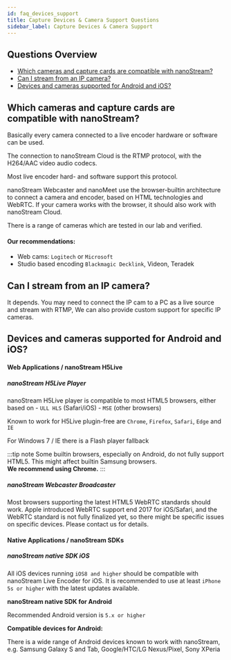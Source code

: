 ```yaml
---
id: faq_devices_support
title: Capture Devices & Camera Support Questions
sidebar_label: Capture Devices & Camera Support
---
```


## Questions Overview

- [Which cameras and capture cards are compatible with nanoStream?](#which-cameras-and-capture-cards-are-compatible-with-nanostream)
- [Can I stream from an IP camera?](#can-i-stream-from-an-ip-camera)
- [Devices and cameras supported for Android and iOS?](#devices-and-cameras-supported-for-android-and-ios)

## Which cameras and capture cards are compatible with nanoStream?

Basically every camera connected to a live encoder hardware or software can be used.

The connection to nanoStream Cloud is the RTMP protocol, with the H264/AAC video audio codecs.

Most live encoder hard- and software support this protocol.

nanoStream Webcaster and nanoMeet use the browser-builtin architecture to connect a camera and encoder,
based on HTML technologies and WebRTC. If your camera works with the browser, it should also work with nanoStream Cloud.

There is a range of cameras which are tested in our lab and verified.

#### Our recommendations:
- Web cams: `Logitech` or `Microsoft`
- Studio based encoding `Blackmagic Decklink`, Videon, Teradek 

## Can I stream from an IP camera?

It depends. You may need to connect the IP cam to a PC as a live source and stream with RTMP,
We can also provide custom support for specific IP cameras.

## Devices and cameras supported for Android and iOS?

#### Web Applications / nanoStream H5Live

##### nanoStream H5Live Player

nanoStream H5Live player is compatible to most HTML5 browsers, either based on - `ULL HLS` (Safari/iOS) - `MSE` (other browsers)

Known to work for H5Live plugin-free are `Chrome`, `Firefox`, `Safari`, `Edge` and `IE` 

For Windows 7 / IE there is a Flash player fallback

:::tip note
Some builtin browsers, especially on Android, do not fully support HTML5. This might affect builtin Samsung browsers. <br/>
**We recommend using Chrome.**
:::


##### nanoStream Webcaster Broadcaster

Most browsers supporting the latest HTML5 WebRTC standards should work. 
Apple introduced WebRTC support end 2017 for iOS/Safari, and the WebRTC standard is not fully finalized yet, so there might be specific issues on specific devices. Please contact us for details.

#### Native Applications / nanoStream SDKs

##### nanoStream native SDK iOS

All iOS devices running `iOS8 and higher` should be compatible with nanoStream Live Encoder for iOS. It is recommended to use at least `iPhone 5s or higher` with the latest updates available.

**nanoStream native SDK for Android**

Recommended Android version is `5.x or higher`

**Compatible devices for Android:**

There is a wide range of Android devices known to work with nanoStream, e.g. Samsung Galaxy S and Tab, Google/HTC/LG Nexus/Pixel, Sony XPeria 
